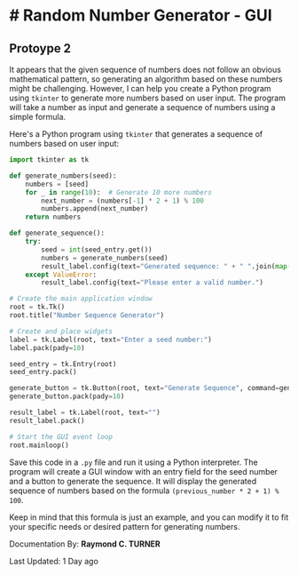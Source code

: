 # # Random Number Generator - GUI
## Protoype 2

It appears that the given sequence of numbers does not follow an obvious mathematical pattern, so generating an algorithm based on these numbers might be challenging. However, I can help you create a Python program using `tkinter` to generate more numbers based on user input. The program will take a number as input and generate a sequence of numbers using a simple formula.

Here's a Python program using `tkinter` that generates a sequence of numbers based on user input:

```python
import tkinter as tk

def generate_numbers(seed):
    numbers = [seed]
    for _ in range(10):  # Generate 10 more numbers
        next_number = (numbers[-1] * 2 + 1) % 100
        numbers.append(next_number)
    return numbers

def generate_sequence():
    try:
        seed = int(seed_entry.get())
        numbers = generate_numbers(seed)
        result_label.config(text="Generated sequence: " + " ".join(map(str, numbers)))
    except ValueError:
        result_label.config(text="Please enter a valid number.")

# Create the main application window
root = tk.Tk()
root.title("Number Sequence Generator")

# Create and place widgets
label = tk.Label(root, text="Enter a seed number:")
label.pack(pady=10)

seed_entry = tk.Entry(root)
seed_entry.pack()

generate_button = tk.Button(root, text="Generate Sequence", command=generate_sequence)
generate_button.pack(pady=10)

result_label = tk.Label(root, text="")
result_label.pack()

# Start the GUI event loop
root.mainloop()
```

Save this code in a `.py` file and run it using a Python interpreter. The program will create a GUI window with an entry field for the seed number and a button to generate the sequence. It will display the generated sequence of numbers based on the formula `(previous_number * 2 + 1) % 100`.

Keep in mind that this formula is just an example, and you can modify it to fit your specific needs or desired pattern for generating numbers.

Documentation By: **Raymond C. TURNER**

Last Updated: 1 Day ago